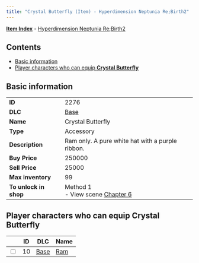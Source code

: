 ```yaml
---
title: "Crystal Butterfly (Item) - Hyperdimension Neptunia Re;Birth2"
---
```


[**Item Index**](/neptunia/rb2/item/index.html) - [Hyperdimension Neptunia Re;Birth2](/neptunia/rb2)

## Contents

- [Basic information](#basic-information)
- [Player characters who can equip **Crystal Butterfly**](#player-characters-who-can-equip-crystal-butterfly)

## Basic information

|   |   |
| -- | -- |
| **ID** | 2276 |
| **DLC** | [Base](/neptunia/rb2/dlc/0-base.html) |
| **Name** | Crystal Butterfly |
| **Type** | Accessory |
| **Description** | Ram only. A pure white hat with a purple ribbon. |
| **Buy Price** | 250000 |
| **Sell Price** | 25000 |
| **Max inventory** | 99 |
| **To unlock in shop** | Method 1<br />- View scene [Chapter 6](/neptunia/rb2/scene/0-401-chapter-6.html) |

## Player characters who can equip **Crystal Butterfly**

|    | ID | DLC | Name |
| -- | -- | --- | ---- |
| <input type="checkbox" id="rb2-player-0-10" class="trackbox" /> | 10 | [Base](/neptunia/rb2/dlc/0-base.html) | [Ram](/neptunia/rb2/player/0-10-ram.html) |